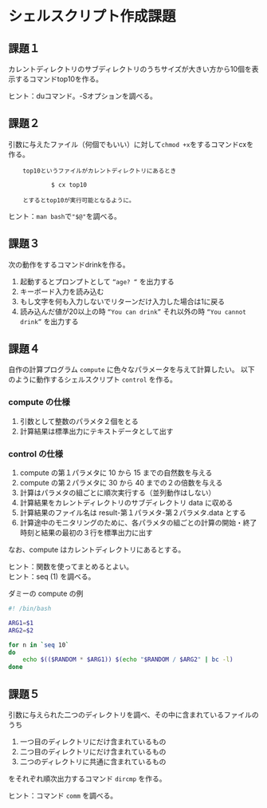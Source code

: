 # シェルスクリプト作成課題


## 課題１
カレントディレクトリのサブディレクトリのうちサイズが大きい方から10個を表示するコマンドtop10を作る。


ヒント：duコマンド。-Sオプションを調べる。


## 課題２
引数に与えたファイル（何個でもいい）に対して`chmod +x`をするコマンドcxを作る。

        top10というファイルがカレントディレクトリにあるとき

                $ cx top10

        とするとtop10が実行可能となるように。

ヒント：`man bash`で`"$@"`を調べる。


## 課題３
次の動作をするコマンドdrinkを作る。


1. 起動するとプロンプトとして `“age? “` を出力する
2. キーボード入力を読み込む
3. もし文字を何も入力しないでリターンだけ入力した場合は1に戻る
4. 読み込んだ値が20以上の時 `“You can drink”` それ以外の時 `“You cannot drink”` を出力する


## 課題４
自作の計算プログラム `compute` に色々なパラメータを与えて計算したい。
  以下のように動作するシェルスクリプト `control` を作る。


### compute の仕様
1. 引数として整数のパラメタ２個をとる
2. 計算結果は標準出力にテキストデータとして出す


### control の仕様
1. compute の第１パラメタに 10 から 15 までの自然数を与える
2. compute の第２パラメタに 30 から 40 までの２の倍数を与える
3. 計算はパラメタの組ごとに順次実行する（並列動作はしない）
4. 計算結果をカレントディレクトリのサブディレクトリ data に収める
5. 計算結果のファイル名は result-第１パラメタ-第２パラメタ.data とする
6. 計算途中のモニタリングのために、各パラメタの組ごとの計算の開始・終了時刻と結果の最初の３行を標準出力に出す

なお、compute はカレントディレクトリにあるとする。

ヒント：関数を使ってまとめるとよい。  
ヒント：seq (1) を調べる。

ダミーの compute の例

```bash
#! /bin/bash

ARG1=$1
ARG2=$2

for n in `seq 10`
do
    echo $(($RANDOM * $ARG1)) $(echo "$RANDOM / $ARG2" | bc -l)
done
```

## 課題５
引数に与えられた二つのディレクトリを調べ、その中に含まれているファイルのうち

1. 一つ目のディレクトリにだけ含まれているもの
2. 二つ目のディレクトリにだけ含まれているもの
3. 二つのディレクトリに共通に含まれているもの

をそれぞれ順次出力するコマンド `dircmp` を作る。

ヒント：コマンド `comm` を調べる。
